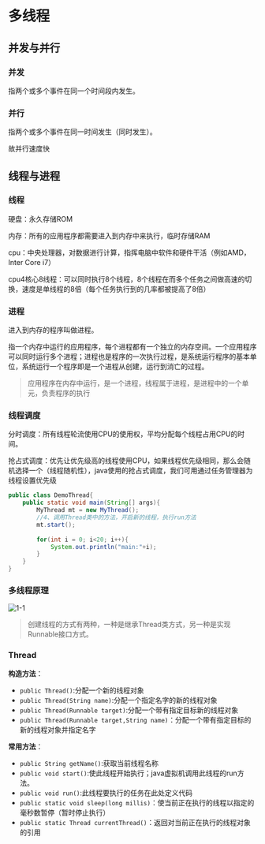 # 多线程

## 并发与并行

### 并发

指两个或多个事件在同一个时间段内发生。

### 并行

指两个或多个事件在同一时间发生（同时发生）。

故并行速度快

## 线程与进程

### 线程

硬盘：永久存储ROM

内存：所有的应用程序都需要进入到内存中来执行，临时存储RAM

cpu：中央处理器，对数据进行计算，指挥电脑中软件和硬件干活（例如AMD，Inter Core i7）

cpu4核心8线程：可以同时执行8个线程，8个线程在而多个任务之间做高速的切换，速度是单线程的8倍（每个任务执行到的几率都被提高了8倍）

### 进程

进入到内存的程序叫做进程。

指一个内存中运行的应用程序，每个进程都有一个独立的内存空间。一个应用程序可以同时运行多个进程；进程也是程序的一次执行过程，是系统运行程序的基本单位，系统运行一个程序即是一个进程从创建，运行到消亡的过程。

> 应用程序在内存中运行，是一个进程，线程属于进程，是进程中的一个单元，负责程序的执行

### 线程调度

分时调度：所有线程轮流使用CPU的使用权，平均分配每个线程占用CPU的时间。

抢占式调度：优先让优先级高的线程使用CPU，如果线程优先级相同，那么会随机选择一个（线程随机性），java使用的抢占式调度，我们可用通过任务管理器为线程设置优先级

```java
public class DemoThread{
    public static void main(String[] args){
        MyThread mt = new MyThread();
        //4、调用Thread类中的方法，开启新的线程，执行run方法
        mt.start();
        
        for(int i = 0; i<20; i++){
            System.out.println("main:"+i);
        }
    }
}
```

### 多线程原理

![1-1](D:%5C%E7%AC%94%E8%AE%B0%5C%E5%A4%9A%E7%BA%BF%E7%A8%8B%5C%E6%8F%92%E5%9B%BE%5C1-1.png)

> 
>
> 创建线程的方式有两种，一种是继承Thread类方式，另一种是实现Runnable接口方式。
>
> 

### Thread

**构造方法**：

- `public Thread()`:分配一个新的线程对象
- `public Thread(String name)`:分配一个指定名字的新的线程对象
- `public Thread(Runnable target)`:分配一个带有指定目标新的线程对象
- `public Thread(Runnable target,String name)`：分配一个带有指定目标的新的线程对象并指定名字

**常用方法**：

- `public String getName()`:获取当前线程名称
- `public void start()`:使此线程开始执行；java虚拟机调用此线程的run方法。
- `public void run()`:此线程要执行的任务在此处定义代码
- `public static void sleep(long millis)`：使当前正在执行的线程以指定的毫秒数暂停（暂时停止执行）
- `public static Thread currentThread()`：返回对当前正在执行的线程对象的引用